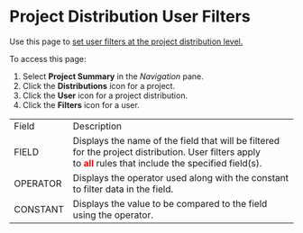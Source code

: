 # Project Distribution User Filters

<div class="use">

Use this page to [set user filters at the project distribution
level.](../Use_Cases/Configure_User_Filters_ISA.htm)

</div>

To access this page:

1.  Select **Project Summary** in the *Navigation* pane.
2.  Click the **Distributions** icon for a project.
3.  Click the **User** icon for a project distribution.
4.  Click the **Filters** icon for a
user.

|          |                                                                                                                                                                                                                                 |
| -------- | ------------------------------------------------------------------------------------------------------------------------------------------------------------------------------------------------------------------------------- |
| Field    | Description                                                                                                                                                                                                                     |
| FIELD    | Displays the name of the field that will be filtered for the project distribution. User filters apply to **<span class="underline"><span style="color: #ff0000;">all</span></span>** rules that include the specified field(s). |
| OPERATOR | Displays the operator used along with the constant to filter data in the field.                                                                                                                                                 |
| CONSTANT | Displays the value to be compared to the field using the operator.                                                                                                                                                              |
